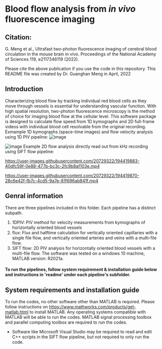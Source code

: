 # Blood flow analysis from _in vivo_ fluorescence imaging

## Citation:  
G. Meng et al., Ultrafast two-photon fluorescence imaging of cerebral blood circulation in the mouse brain in vivo. 
Proceedings of the National Academy of Sciences 119, e2117346119 (2022).

Please cite the above publication if you use the code in this repository. This README file was created by Dr. Guanghan Meng in April, 2022

## Introduction 
Characterizing blood flow by tracking individual red blood cells as they move through vessels is essential for understanding vascular function. With high spatial resolution, two-photon fluorescence microscopy is the method of choice for imaging blood flow at the cellular level. This software package is designed to calculate flow speed from 1D kymographs and 2D full-frame videos with individual blood cell resolvable from the original recording. 
Exmample 1D kymographs (space-time images) and flow velocity analysis using 1D PIV pipeline: 
![image](https://user-images.githubusercontent.com/20729322/194419400-4b90b092-05f6-4b31-980d-42b18771f6ea.png)

![image](https://user-images.githubusercontent.com/20729322/194419638-5ed29fa5-be5e-493e-91fa-900d50b7211a.png)
Example 2D flow analysis directly read out from kHz recording using SIFT flow pipeline: 

https://user-images.githubusercontent.com/20729322/194419883-40dfc59f-0e88-477b-bc3c-2fc9b8af103e.mp4

https://user-images.githubusercontent.com/20729322/194419870-28c6e42f-fb7c-4cd5-9a7e-81f696ab841f.mp4


## Genral information
There are three pipelines included in this folder. Each pipeline has a distinct subpath. 
1. 1DPIV: PIV method for velocity measurements from kymographs of horizontally oriented blood vessels 
2. flux: Flux and halftime calculation for vertically oriented capillaries with a single file flow, and vertically oriented arteries and veins with a multi-file flow. 
3. SIFT flow: 2D PIV analysis for horizontally oriented blood vessels with a multi-file flow. 
The software was tested on a windows 10 machine, MATLAB version: R2021a. 
#### To run the pipelines, follow system requirement & installation guide below and instructions in 'readme' under each pipeline's subfolder. 

## System requirements and installation guide
To run the codes, no other software other than MATLAB is required. Please follow instructions on https://www.mathworks.com/products/get-matlab.html to install MATLAB. Any operating systems compatible with MATLAB will be able to run the codes. 
MATLAB signal processing toolbox and parallel computing toolbox are required to run the codes.
* Software like Microsoft Visual Studio may be required to read and edit C++ scripts in the SIFT flow pipeline, but not required to only run the code. 




